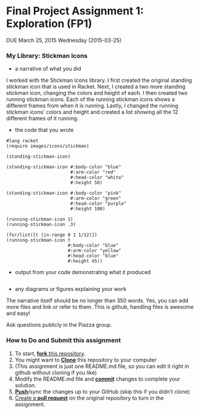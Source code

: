 # Final Project Assignment 1: Exploration (FP1) 
DUE March 25, 2015 Wednesday (2015-03-25)

### My Library: Stickman Icons

* a narrative of what you did

I worked with the Stickman Icons library. I first created the original standing stickman icon that is used in Racket. Next, I created a two more standing stickman icon, changing the colors and height of each. I then created two running stickman icons. Each of the running stickman icons shows a different frames from when it is running. Lastly, I changed the running stickman icons' colors and height and created a list showing all the 12 different frames of it running.

* the code that you wrote

```
#lang racket
(require images/icons/stickman)

(standing-stickman-icon)

(standing-stickman-icon #:body-color "blue"
                        #:arm-color "red"
                        #:head-color "white"
                        #:height 50)

(standing-stickman-icon #:body-color "pink"
                        #:arm-color "green"
                        #:head-color "purple"
                        #:height 100) 

(running-stickman-icon 1)
(running-stickman-icon .3)
                                     
(for/list([t (in-range 0 1 1/12)])
(running-stickman-icon t  
                       #:body-color "blue"
                       #:arm-color "yellow"
                       #:head-color "blue"
                       #:height 45))
```

* output from your code demonstrating what it produced
```

```


* any diagrams or figures explaining your work 
 
The narrative itself should be no longer than 350 words. Yes, you can add more files and link or refer to them. This is github, handling files is awesome and easy!

Ask questions publicly in the Piazza group.

### How to Do and Submit this assignment

1. To start, [**fork** this repository][forking].
1. You might want to [**Clone**][ref-clone] this repository to your computer
  2. (This assignment is just one README.md file, so you can edit it right in github without cloning if you like)
1. Modify the README.md file and [**commit**][ref-commit] changes to complete your solution.
1. [**Push**][ref-push]/sync the changes up to your GitHub (skip this if you didn't clone)
1. [Create a **pull request**][pull-request] on the original repository to turn in the assignment.

<!-- Links -->
[piazza]: https://piazza.com/class/i55is8xqqwhmr?cid=411
[markdown]: https://help.github.com/articles/markdown-basics/
[forking]: https://guides.github.com/activities/forking/
[ref-clone]: http://gitref.org/creating/#clone
[ref-commit]: http://gitref.org/basic/#commit
[ref-push]: http://gitref.org/remotes/#push
[pull-request]: https://help.github.com/articles/creating-a-pull-request
